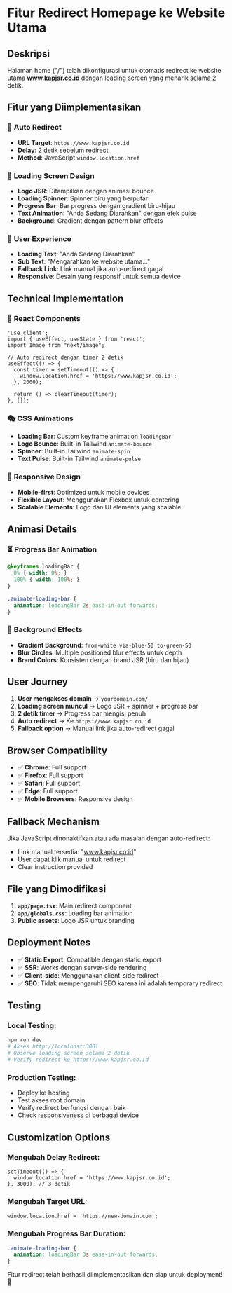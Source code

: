 # Fitur Redirect Homepage ke Website Utama

## Deskripsi
Halaman home ("/") telah dikonfigurasi untuk otomatis redirect ke website utama **www.kapjsr.co.id** dengan loading screen yang menarik selama 2 detik.

## Fitur yang Diimplementasikan

### 🔄 **Auto Redirect**
- **URL Target**: `https://www.kapjsr.co.id`
- **Delay**: 2 detik sebelum redirect
- **Method**: JavaScript `window.location.href`

### 🎨 **Loading Screen Design**
- **Logo JSR**: Ditampilkan dengan animasi bounce
- **Loading Spinner**: Spinner biru yang berputar
- **Progress Bar**: Bar progress dengan gradient biru-hijau
- **Text Animation**: "Anda Sedang Diarahkan" dengan efek pulse
- **Background**: Gradient dengan pattern blur effects

### 🎯 **User Experience**
- **Loading Text**: "Anda Sedang Diarahkan"
- **Sub Text**: "Mengarahkan ke website utama..."
- **Fallback Link**: Link manual jika auto-redirect gagal
- **Responsive**: Desain yang responsif untuk semua device

## Technical Implementation

### 🔧 **React Components**
```tsx
'use client';
import { useEffect, useState } from 'react';
import Image from "next/image";

// Auto redirect dengan timer 2 detik
useEffect(() => {
  const timer = setTimeout(() => {
    window.location.href = 'https://www.kapjsr.co.id';
  }, 2000);
  
  return () => clearTimeout(timer);
}, []);
```

### 🎭 **CSS Animations**
- **Loading Bar**: Custom keyframe animation `loadingBar`
- **Logo Bounce**: Built-in Tailwind `animate-bounce`
- **Spinner**: Built-in Tailwind `animate-spin`
- **Text Pulse**: Built-in Tailwind `animate-pulse`

### 📱 **Responsive Design**
- **Mobile-first**: Optimized untuk mobile devices
- **Flexible Layout**: Menggunakan Flexbox untuk centering
- **Scalable Elements**: Logo dan UI elements yang scalable

## Animasi Details

### ⏳ **Progress Bar Animation**
```css
@keyframes loadingBar {
  0% { width: 0%; }
  100% { width: 100%; }
}

.animate-loading-bar {
  animation: loadingBar 2s ease-in-out forwards;
}
```

### 🎨 **Background Effects**
- **Gradient Background**: `from-white via-blue-50 to-green-50`
- **Blur Circles**: Multiple positioned blur effects untuk depth
- **Brand Colors**: Konsisten dengan brand JSR (biru dan hijau)

## User Journey

1. **User mengakses domain** → `yourdomain.com/`
2. **Loading screen muncul** → Logo JSR + spinner + progress bar
3. **2 detik timer** → Progress bar mengisi penuh
4. **Auto redirect** → Ke `https://www.kapjsr.co.id`
5. **Fallback option** → Manual link jika auto-redirect gagal

## Browser Compatibility

- ✅ **Chrome**: Full support
- ✅ **Firefox**: Full support  
- ✅ **Safari**: Full support
- ✅ **Edge**: Full support
- ✅ **Mobile Browsers**: Responsive design

## Fallback Mechanism

Jika JavaScript dinonaktifkan atau ada masalah dengan auto-redirect:
- Link manual tersedia: "www.kapjsr.co.id"
- User dapat klik manual untuk redirect
- Clear instruction provided

## File yang Dimodifikasi

1. **`app/page.tsx`**: Main redirect component
2. **`app/globals.css`**: Loading bar animation
3. **Public assets**: Logo JSR untuk branding

## Deployment Notes

- ✅ **Static Export**: Compatible dengan static export
- ✅ **SSR**: Works dengan server-side rendering
- ✅ **Client-side**: Menggunakan client-side redirect
- ✅ **SEO**: Tidak mempengaruhi SEO karena ini adalah temporary redirect

## Testing

### Local Testing:
```bash
npm run dev
# Akses http://localhost:3001
# Observe loading screen selama 2 detik
# Verify redirect ke https://www.kapjsr.co.id
```

### Production Testing:
- Deploy ke hosting
- Test akses root domain
- Verify redirect berfungsi dengan baik
- Check responsiveness di berbagai device

## Customization Options

### Mengubah Delay Redirect:
```tsx
setTimeout(() => {
  window.location.href = 'https://www.kapjsr.co.id';
}, 3000); // 3 detik
```

### Mengubah Target URL:
```tsx
window.location.href = 'https://new-domain.com';
```

### Mengubah Progress Bar Duration:
```css
.animate-loading-bar {
  animation: loadingBar 3s ease-in-out forwards;
}
```

Fitur redirect telah berhasil diimplementasikan dan siap untuk deployment! 🎉
